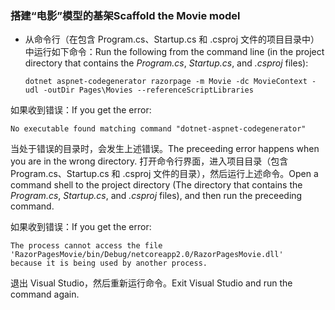 <a name="scaffold"></a>
### <a name="scaffold-the-movie-model"></a><span data-ttu-id="fc15a-101">搭建“电影”模型的基架</span><span class="sxs-lookup"><span data-stu-id="fc15a-101">Scaffold the Movie model</span></span>

* <span data-ttu-id="fc15a-102">从命令行（在包含 Program.cs、Startup.cs 和 .csproj 文件的项目目录中）中运行如下命令：</span><span class="sxs-lookup"><span data-stu-id="fc15a-102">Run the following from the command line (in the project directory that contains the *Program.cs*, *Startup.cs*, and *.csproj* files):</span></span>

  ```console
  dotnet aspnet-codegenerator razorpage -m Movie -dc MovieContext -udl -outDir Pages\Movies --referenceScriptLibraries
  ```

<span data-ttu-id="fc15a-103">如果收到错误：</span><span class="sxs-lookup"><span data-stu-id="fc15a-103">If you get the error:</span></span>
  ```
No executable found matching command "dotnet-aspnet-codegenerator"
  ```

<span data-ttu-id="fc15a-104">当处于错误的目录时，会发生上述错误。</span><span class="sxs-lookup"><span data-stu-id="fc15a-104">The preceeding error happens when you are in the wrong directory.</span></span> <span data-ttu-id="fc15a-105">打开命令行界面，进入项目目录（包含 Program.cs、Startup.cs 和 .csproj 文件的目录），然后运行上述命令。</span><span class="sxs-lookup"><span data-stu-id="fc15a-105">Open a command shell to the project directory (The directory that contains the *Program.cs*, *Startup.cs*, and *.csproj* files), and then run the preceeding command.</span></span>

<span data-ttu-id="fc15a-106">如果收到错误：</span><span class="sxs-lookup"><span data-stu-id="fc15a-106">If you get the error:</span></span>
  ```
  The process cannot access the file 
 'RazorPagesMovie/bin/Debug/netcoreapp2.0/RazorPagesMovie.dll' 
  because it is being used by another process.
  ```

<span data-ttu-id="fc15a-107">退出 Visual Studio，然后重新运行命令。</span><span class="sxs-lookup"><span data-stu-id="fc15a-107">Exit Visual Studio and run the command again.</span></span>

